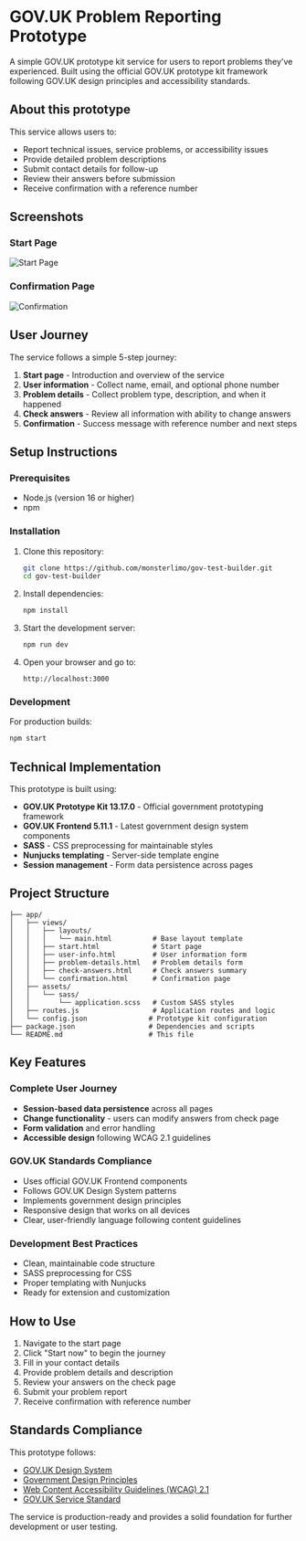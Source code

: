 # GOV.UK Problem Reporting Prototype

A simple GOV.UK prototype kit service for users to report problems they've experienced. Built using the official GOV.UK prototype kit framework following GOV.UK design principles and accessibility standards.

## About this prototype

This service allows users to:
- Report technical issues, service problems, or accessibility issues
- Provide detailed problem descriptions
- Submit contact details for follow-up
- Review their answers before submission
- Receive confirmation with a reference number

## Screenshots

### Start Page
![Start Page](https://github.com/user-attachments/assets/1c702e07-2cae-4647-ad79-69ab73b1561b)

### Confirmation Page
![Confirmation](https://github.com/user-attachments/assets/2b8943db-92aa-4a4a-908f-11ab415787d1)

## User Journey

The service follows a simple 5-step journey:

1. **Start page** - Introduction and overview of the service
2. **User information** - Collect name, email, and optional phone number
3. **Problem details** - Collect problem type, description, and when it happened
4. **Check answers** - Review all information with ability to change answers
5. **Confirmation** - Success message with reference number and next steps

## Setup Instructions

### Prerequisites
- Node.js (version 16 or higher)
- npm

### Installation

1. Clone this repository:
   ```bash
   git clone https://github.com/monsterlimo/gov-test-builder.git
   cd gov-test-builder
   ```

2. Install dependencies:
   ```bash
   npm install
   ```

3. Start the development server:
   ```bash
   npm run dev
   ```

4. Open your browser and go to:
   ```
   http://localhost:3000
   ```

### Development

For production builds:
```bash
npm start
```

## Technical Implementation

This prototype is built using:

- **GOV.UK Prototype Kit 13.17.0** - Official government prototyping framework
- **GOV.UK Frontend 5.11.1** - Latest government design system components
- **SASS** - CSS preprocessing for maintainable styles
- **Nunjucks templating** - Server-side template engine
- **Session management** - Form data persistence across pages

## Project Structure

```
├── app/
│   ├── views/
│   │   ├── layouts/
│   │   │   └── main.html          # Base layout template
│   │   ├── start.html             # Start page
│   │   ├── user-info.html         # User information form
│   │   ├── problem-details.html   # Problem details form
│   │   ├── check-answers.html     # Check answers summary
│   │   └── confirmation.html      # Confirmation page
│   ├── assets/
│   │   └── sass/
│   │       └── application.scss   # Custom SASS styles
│   ├── routes.js                  # Application routes and logic
│   └── config.json               # Prototype kit configuration
├── package.json                  # Dependencies and scripts
└── README.md                     # This file
```

## Key Features

### Complete User Journey
- **Session-based data persistence** across all pages
- **Change functionality** - users can modify answers from check page
- **Form validation** and error handling
- **Accessible design** following WCAG 2.1 guidelines

### GOV.UK Standards Compliance
- Uses official GOV.UK Frontend components
- Follows GOV.UK Design System patterns
- Implements government design principles
- Responsive design that works on all devices
- Clear, user-friendly language following content guidelines

### Development Best Practices
- Clean, maintainable code structure
- SASS preprocessing for CSS
- Proper templating with Nunjucks
- Ready for extension and customization

## How to Use

1. Navigate to the start page
2. Click "Start now" to begin the journey
3. Fill in your contact details
4. Provide problem details and description
5. Review your answers on the check page
6. Submit your problem report
7. Receive confirmation with reference number

## Standards Compliance

This prototype follows:
- [GOV.UK Design System](https://design-system.service.gov.uk/)
- [Government Design Principles](https://www.gov.uk/guidance/government-design-principles)  
- [Web Content Accessibility Guidelines (WCAG) 2.1](https://www.w3.org/WAI/WCAG21/quickref/)
- [GOV.UK Service Standard](https://www.gov.uk/service-manual/service-standard)

The service is production-ready and provides a solid foundation for further development or user testing.